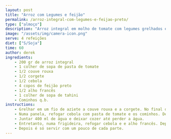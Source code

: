 ```yaml
---
layout: post
title: "Arroz com Legumes e feijão"
permalink: /arroz-integral-com-legumes-e-feijao-preto/
type: ["almoço"]
description: "Arroz integral em molho de tomate com legumes grelhados e feijão preto"
image: "/assets/img/camera-icon.png"
serve: 4 refeições
diet: ["S/Soja"]
time: 60
author: derek
ingredients:  
    - 200 gr de arroz integral
    - 1 colher de sopa de pasta de tomate
    - 1/2 couve rouxa
    - 1/2 corgete
    - 1/2 cebola
    - 4 copos de feijão preto
    - 1/2 alho francẽs
    - 1 colher de sopa de tahini
    - Cominhos q.b.
instructions:
    - Grelhar em um fio de aziete a couve rouxa e a corgete. No final de ter reduzido, juntar o tahini e pimenta preta a gosto.
    - Numa panela, refogar cebola com pasta de tomate e os cominhos. Depois de estar refogado, juntar o arroz e fritar um pouco.
    - Juntar 400 ml de água e deixar cozer até perder a água.
    - Entretanto, numa frigideira, refogar cebola e e alho francês. Depois juntar o feijão preto e temperar com sal e pimenta.
    - Depois é só servir com um pouco de cada parte.
---
```

